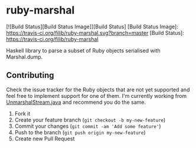 # ruby-marshal

[![Build Status][Build Status Image]][Build Status]
[Build Status Image]: https://travis-ci.org/filib/ruby-marshal.svg?branch=master
[Build Status]: https://travis-ci.org/filib/ruby-marshal

Haskell library to parse a subset of Ruby objects serialised with Marshal.dump.

## Contributing

Check the issue tracker for the Ruby objects that are not yet supported and feel free to implement support for one of them. I'm currently working from [UnmarshalStream.java](https://github.com/jruby/jruby/blob/master/core/src/main/java/org/jruby/runtime/marshal/UnmarshalStream.java) and recommend you do the same.

1. Fork it
2. Create your feature branch (`git checkout -b my-new-feature`)
3. Commit your changes (`git commit -am 'Add some feature'`)
4. Push to the branch (`git push origin my-new-feature`)
5. Create new Pull Request
